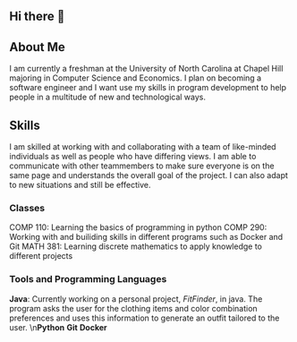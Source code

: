 ## Hi there 👋

## About Me
I am currently a freshman at the University of North Carolina at Chapel Hill majoring in Computer Science and Economics. I plan on becoming a software engineer and I want use my skills in program development to help people in a multitude of new and technological ways. 

## Skills
I am skilled at working with and collaborating with a team of like-minded individuals as well as people who have differing views. I am able to communicate with other teammembers to make sure everyone is on the same page and understands the overall goal of the project. I can also adapt to new situations and still be effective.

### Classes
COMP 110: Learning the basics of programming in python
COMP 290: Working with and builiding skills in different programs such as Docker and Git 
MATH 381: Learning discrete mathematics to apply knowledge to different projects 

### Tools and Programming Languages
**Java**: Currently working on a personal project, _FitFinder_, in java. The program asks the user for the clothing items and color combination preferences and uses this information to generate an outfit tailored to the user.
\n**Python**
**Git**
**Docker** 
